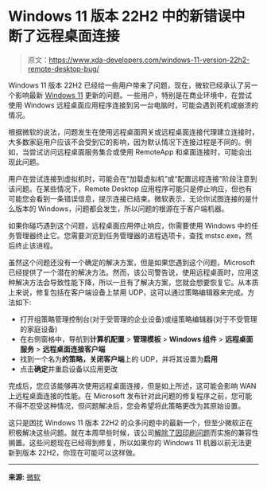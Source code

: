 # Windows 11 版本 22H2 中的新错误中断了远程桌面连接

> 原文：<https://www.xda-developers.com/windows-11-version-22h2-remote-desktop-bug/>

Windows 11 版本 22H2 已经给一些用户带来了问题，现在，微软已经承认了另一个影响最新 [Windows 11](https://www.xda-developers.com/windows-11/) 更新的问题。一些用户，特别是在商业环境中，在尝试使用 Windows 远程桌面应用程序连接到另一台电脑时，可能会遇到死机或崩溃的情况。

根据微软的说法，问题发生在使用远程桌面网关或远程桌面连接代理建立连接时，大多数家庭用户应该不会受到它的影响，因为默认情况下连接过程是不同的。例如，当尝试访问远程桌面服务集合或使用 RemoteApp 和桌面连接时，可能会出现此问题。

用户在尝试连接到虚拟机时，可能会在“加载虚拟机”或“配置远程连接”阶段注意到该问题。在某些情况下，Remote Desktop 应用程序可能只是停止响应，但也有可能您会看到一条错误信息，提示连接已结束。微软表示，无论你试图连接的是什么版本的 Windows，问题都会发生，所以问题的根源在于客户端机器。

如果你碰巧遇到这个问题，远程桌面应用停止响应，你需要使用 Windows 中的任务管理器终止它。您需要浏览到任务管理器的进程选项卡，查找 mstsc.exe，然后终止该进程。

虽然这个问题还没有一个确定的解决方案，但是如果您遇到这个问题，Microsoft 已经提供了一个潜在的解决方法。然而，该公司警告说，使用远程桌面时，应用这种解决方法会导致性能下降，所以一旦有了解决方案，您就会想要恢复它。从本质上来说，修复包括在客户端设备上禁用 UDP，这可以通过策略编辑器来完成。方法如下:

*   打开组策略管理控制台(对于受管理的企业设备)或组策略编辑器(对于不受管理的家庭设备)
*   在右侧窗格中，导航到**计算机配置** > **管理模板** > **Windows 组件** > **远程桌面服务** > **远程桌面连接客户端**
*   找到一个名为**的策略，关闭客户端**上的 UDP，并将其设置为**启用**
*   点击**确定**并重启设备以应用更改

完成后，您应该能够再次使用远程桌面连接，但是如上所述，这可能会影响 WAN 上远程桌面连接的性能。在 Microsoft 发布针对此问题的修复程序之前，您可能不得不忍受这种情况，但问题解决后，您会希望将此策略更改为其原始设置。

这只是困扰 Windows 11 版本 22H2 的众多问题中的最新一个，但至少微软正在积极解决这些问题。就在本周早些时候，该公司[解除了因印刷问题](https://www.xda-developers.com/windows-11-22h2-printing-safeguard-removed/)而实施的兼容性搁置。这些问题现在已经得到修复，所以如果你的 Windows 11 机器以前无法更新到版本 22H2，你现在可能可以这样做。

* * *

**来源:** [微软](https://learn.microsoft.com/en-us/windows/release-health/status-windows-11-22h2#2954msgdesc)